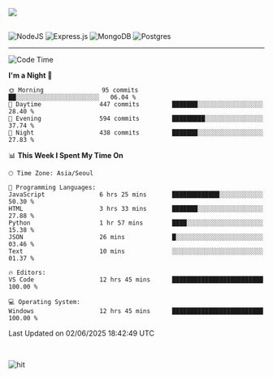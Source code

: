 ![](https://github-readme-stats.vercel.app/api?username=hqnseung&theme=dark&show_icons=true&hide_border=false&include_all_commits=false&count_private=true) <br/><br/>

![NodeJS](https://img.shields.io/badge/node.js-6DA55F?style=for-the-badge&logo=node.js&logoColor=white) 
![Express.js](https://img.shields.io/badge/express.js-%23404d59.svg?style=for-the-badge&logo=express&logoColor=%2361DAFB) ![MongoDB](https://img.shields.io/badge/MongoDB-%234ea94b.svg?style=for-the-badge&logo=mongodb&logoColor=white) ![Postgres](https://img.shields.io/badge/postgres-%23316192.svg?style=for-the-badge&logo=postgresql&logoColor=white)

---


<!--START_SECTION:waka-->
![Code Time](http://img.shields.io/badge/Code%20Time-390%20hrs%2053%20mins-blue)

**I'm a Night 🦉** 

```text
🌞 Morning                95 commits          ██░░░░░░░░░░░░░░░░░░░░░░░   06.04 % 
🌆 Daytime                447 commits         ███████░░░░░░░░░░░░░░░░░░   28.40 % 
🌃 Evening                594 commits         █████████░░░░░░░░░░░░░░░░   37.74 % 
🌙 Night                  438 commits         ███████░░░░░░░░░░░░░░░░░░   27.83 % 
```


📊 **This Week I Spent My Time On** 

```text
🕑︎ Time Zone: Asia/Seoul

💬 Programming Languages: 
JavaScript               6 hrs 25 mins       █████████████░░░░░░░░░░░░   50.30 % 
HTML                     3 hrs 33 mins       ███████░░░░░░░░░░░░░░░░░░   27.88 % 
Python                   1 hr 57 mins        ████░░░░░░░░░░░░░░░░░░░░░   15.38 % 
JSON                     26 mins             █░░░░░░░░░░░░░░░░░░░░░░░░   03.46 % 
Text                     10 mins             ░░░░░░░░░░░░░░░░░░░░░░░░░   01.37 % 

🔥 Editors: 
VS Code                  12 hrs 45 mins      █████████████████████████   100.00 % 

💻 Operating System: 
Windows                  12 hrs 45 mins      █████████████████████████   100.00 % 
```


 Last Updated on 02/06/2025 18:42:49 UTC
<!--END_SECTION:waka-->

<br>

![hit](https://myhits.vercel.app/api/hit/https%3A%2F%2Fgithub.com%2Fhqnseung?color=green&label=hit&size=small)
